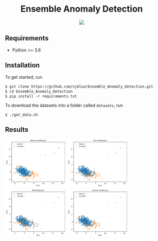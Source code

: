 <h1 align="center">
  <b>Ensemble Anomaly Detection</b><br>
</h1>

<p align="center">
      <a href="https://www.python.org/">
        <img src="https://img.shields.io/badge/Python-3.6-ff69b4.svg" /></a>    
</p>

## Requirements
- Python >= 3.6

## Installation
To get started, run
```
$ git clone https://github.com/sjmluo/Ensemble_Anomaly_Detection.git
$ cd Ensemble_Anomaly_Detection
$ pip install -r requirements.txt
```

To download the datasets into a folder called `datasets`, run
```
$ ./get_data.sh
```


## Results


<p float="left">
  <img src="results/figures/iforest-cardio-pca.png?raw=true "Title"" width="200" />
  <img src="results/figures/knn-cardio-pca.png?raw=true "Title"" width="200" />
  <img src="/results/figures/lof-cardio-pca.png?raw=true "Title"" width="200" />
  <img src="results/figures/ocsvm-cardio-pca.png?raw=true "Title"" width="200" />
</p>
